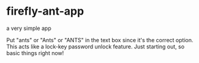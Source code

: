 # firefly-ant-app
a very simple app

Put "ants" or "Ants" or "ANTS" in the text box since it's the correct option. This acts like a lock-key password unlock feature. Just starting out, so basic things right now!
